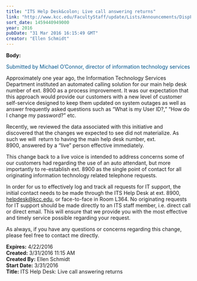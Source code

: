 ```yaml
---
title: "​ITS Help Desk&colon; Live call answering returns"
link: "http://www.kcc.edu/FacultyStaff/update/Lists/Announcements/DispForm.aspx?ID=2194"
sort_date: 1459440949000
year: 2016
pubDate: "31 Mar 2016 16:15:49 GMT"
creator: "Ellen Schmidt"
---
```


<div><b>Body:</b> <div class="ExternalClass98A096F0DA9D44FABD640CCF09F1FC5C"><p>​<span style="color:#00558d">Submitted by Michael O’Connor, director of information technology services</span></p>
<p><span style="color:#00558d"></span>Approximately one year ago, the Information Technology Services Department instituted an automated calling solution for our main help desk number of ext. 8900 as a process improvement. It was our expectation that this approach would provide our customers with a new level of customer self-service designed to keep them updated on system outages as well as answer frequently asked questions such as “What is my User ID?,” “How do I change my password?” etc.</p>
<p>Recently, we reviewed the data associated with this initiative and discovered that the changes we expected to see did not materialize. As such we will  return to having the main help desk number, ext. 8900, answered by a “live” person effective immediately.</p>
<p>This change back to a live voice is intended to address concerns some of our customers had regarding the use of an auto attendant, but more importantly to re-establish ext. 8900 as the single point of contact for all originating information technology related telephone requests.</p>
<p>In order for us to effectively log and track all requests for IT support, the initial contact needs to be made through the ITS Help Desk at ext. 8900, <a href="mailto:helpdesk@kcc.edu">helpdesk@kcc.edu</a>, or face-to-face in Room L364. No originating requests for IT support should be made directly to an ITS staff member, i.e. direct call or direct email. This will ensure that we provide you with the most effective and timely service possible regarding your request.</p>
<p>As always, if you have any questions or concerns regarding this change, please feel free to contact me directly.</p></div></div>
<div><b>Expires:</b> 4/22/2016</div>
<div><b>Created:</b> 3/31/2016 11:15 AM</div>
<div><b>Created By:</b> Ellen Schmidt</div>
<div><b>Start Date:</b> 3/31/2016</div>
<div><b>Title:</b> ​ITS Help Desk: Live call answering returns</div>
